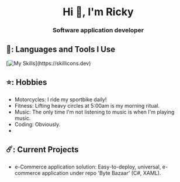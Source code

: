 <h1 align="center">Hi 👋, I'm Ricky</h1>
<h3 align="center">Software application developer</h3>

## 👻: Languages and Tools I Use
[![My Skills](https://skillicons.dev/icons?i=cs,cpp,dotnet,lua,py,flask,mongodb,azure,mysql,)](https://skillicons.dev)

## ⭐: Hobbies
- Motorcycles: I ride my sportbike daily!
- Fitness: Lifting heavy circles at 5:00am is my morning ritual.
- Music: The only time I'm not listening to music is when I'm playing music.
- Coding: Obviously.
- 
## ☄️: Current Projects
- e-Commerce application solution: Easy-to-deploy, universal, e-commerce application under repo 'Byte Bazaar' (C#, XAML).
